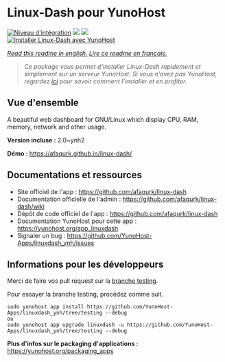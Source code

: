 # Linux-Dash pour YunoHost

[![Niveau d'intégration](https://dash.yunohost.org/integration/linuxdash.svg)](https://dash.yunohost.org/appci/app/linuxdash) ![](https://ci-apps.yunohost.org/ci/badges/linuxdash.status.svg) ![](https://ci-apps.yunohost.org/ci/badges/linuxdash.maintain.svg)  
[![Installer Linux-Dash avec YunoHost](https://install-app.yunohost.org/install-with-yunohost.svg)](https://install-app.yunohost.org/?app=linuxdash)

*[Read this readme in english.](./README.md)*
*[Lire ce readme en français.](./README_fr.md)*

> *Ce package vous permet d'installer Linux-Dash rapidement et simplement sur un serveur YunoHost.
Si vous n'avez pas YunoHost, regardez [ici](https://yunohost.org/#/install) pour savoir comment l'installer et en profiter.*

## Vue d'ensemble

A beautiful web dashboard for GNU/Linux which display CPU, RAM, memory, network and other usage.


**Version incluse :** 2.0~ynh2

**Démo :** https://afaqurk.github.io/linux-dash/

## Documentations et ressources

* Site officiel de l'app : https://github.com/afaqurk/linux-dash
* Documentation officielle de l'admin : https://github.com/afaqurk/linux-dash/wiki
* Dépôt de code officiel de l'app : https://github.com/afaqurk/linux-dash
* Documentation YunoHost pour cette app : https://yunohost.org/app_linuxdash
* Signaler un bug : https://github.com/YunoHost-Apps/linuxdash_ynh/issues

## Informations pour les développeurs

Merci de faire vos pull request sur la [branche testing](https://github.com/YunoHost-Apps/linuxdash_ynh/tree/testing).

Pour essayer la branche testing, procédez comme suit.
```
sudo yunohost app install https://github.com/YunoHost-Apps/linuxdash_ynh/tree/testing --debug
ou
sudo yunohost app upgrade linuxdash -u https://github.com/YunoHost-Apps/linuxdash_ynh/tree/testing --debug
```

**Plus d'infos sur le packaging d'applications :** https://yunohost.org/packaging_apps
